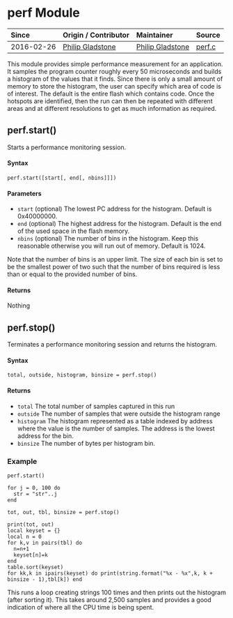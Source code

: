 # perf Module
| Since  | Origin / Contributor  | Maintainer  | Source  |
| :----- | :-------------------- | :---------- | :------ |
| 2016-02-26 | [Philip Gladstone](https://github.com/pjsg) | [Philip Gladstone](https://github.com/pjsg) | [perf.c](../../../app/modules/perf.c)|


This module provides simple performance measurement for an application. It samples the program counter roughly every 50 microseconds and builds a histogram of the values that it finds. Since there is only a small amount
of memory to store the histogram, the user can specify which area of code is of interest. The default is the entire flash which contains code. Once the hotspots are identified, then the run can then be repeated with different areas and at different resolutions to get as much information as required.

## perf.start()
Starts a performance monitoring session. 

#### Syntax
`perf.start([start[, end[, nbins]]])`

#### Parameters
- `start` (optional) The lowest PC address for the histogram. Default is 0x40000000.
- `end` (optional) The highest address for the histogram. Default is the end of the used space in the flash memory.
- `nbins` (optional) The number of bins in the histogram. Keep this reasonable otherwise 
you will run out of memory. Default is 1024.

Note that the number of bins is an upper limit. The size of each bin is set to be the smallest power of two
such that the number of bins required is less than or equal to the provided number of bins.

#### Returns
Nothing

## perf.stop()

Terminates a performance monitoring session and returns the histogram.

#### Syntax
`total, outside, histogram, binsize = perf.stop()`

#### Returns
- `total` The total number of samples captured in this run
- `outside` The number of samples that were outside the histogram range
- `histogram` The histogram represented as a table indexed by address where the value is the number of samples. The address is the lowest address for the bin.
- `binsize` The number of bytes per histogram bin.

### Example

    perf.start()

    for j = 0, 100 do
      str = "str"..j
    end

    tot, out, tbl, binsize = perf.stop()

    print(tot, out)
    local keyset = {}
    local n = 0
    for k,v in pairs(tbl) do
      n=n+1
      keyset[n]=k
    end
    table.sort(keyset)
    for kk,k in ipairs(keyset) do print(string.format("%x - %x",k, k + binsize - 1),tbl[k]) end

This runs a loop creating strings 100 times and then prints out the histogram (after sorting it).
This takes around 2,500 samples and provides a good indication of where all the CPU time is
being spent. 
